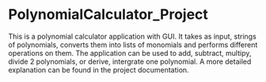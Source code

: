 # PolynomialCalculator_Project

This is a polynomial calculator application with GUI. It takes as input, strings of polynomials, converts them into lists of monomials and performs different operations on them.
The application can be used to add, subtract, multipy, divide 2 polynomials, or derive, intergrate one polynomial.
A more detailed explanation can be found in the project documentation.
